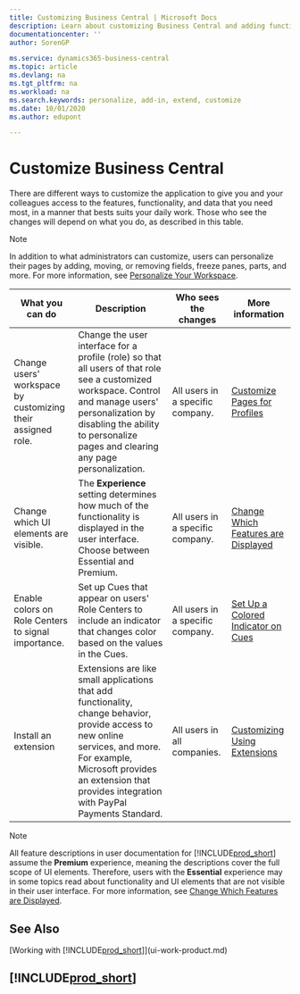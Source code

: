 ```yaml
---
title: Customizing Business Central | Microsoft Docs
description: Learn about customizing Business Central and adding functionality.
documentationcenter: ''
author: SorenGP

ms.service: dynamics365-business-central
ms.topic: article
ms.devlang: na
ms.tgt_pltfrm: na
ms.workload: na
ms.search.keywords: personalize, add-in, extend, customize
ms.date: 10/01/2020
ms.author: edupont

---
```

# Customize Business Central
There are different ways to customize the application to give you and your colleagues access to the features, functionality, and data that you need most, in a manner that bests suits your daily work. Those who see the changes will depend on what you do, as described in this table.

> [!NOTE]
> In addition to what administrators can customize, users can personalize their pages by adding, moving, or removing fields, freeze panes, parts, and more. For more information, see [Personalize Your Workspace](ui-personalization-user.md).

| What you can do    |  Description  |  Who sees the changes  |  More information  |
|-----|---------------|---------|-------|
|Change users' workspace by customizing their assigned role.|Change the user interface for a profile (role) so that all users of that role see a customized workspace. Control and manage users' personalization by disabling the ability to personalize pages and clearing any page personalization.|All users in a specific company.|[Customize Pages for Profiles](ui-personalization-manage.md)|
|Change which UI elements are visible.|The **Experience** setting determines how much of the functionality is displayed in the user interface. Choose between Essential and Premium.|All users in a specific company.|[Change Which Features are Displayed](ui-experiences.md)|
|Enable colors on Role Centers to signal importance.|Set up Cues that appear on users' Role Centers to include an indicator that changes color based on the values in the Cues.|All users in a specific company.|[Set Up a Colored Indicator on Cues](admin-how-set-up-colored-indicator-on-cues.md)|
|Install an extension|Extensions are like small applications that add functionality, change behavior, provide access to new online services, and more. For example, Microsoft provides an extension that provides integration with PayPal Payments Standard.|All users in all companies.|[Customizing Using Extensions](ui-extensions.md)|
> [!NOTE]
> All feature descriptions in user documentation for [!INCLUDE[prod_short](includes/prod_short.md)] assume the **Premium** experience, meaning the descriptions cover the full scope of UI elements. Therefore, users with the **Essential** experience may in some topics read about functionality and UI elements that are not visible in their user interface. For more information, see [Change Which Features are Displayed](ui-experiences.md).

## See Also
[Working with [!INCLUDE[prod_short](includes/prod_short.md)]](ui-work-product.md)  

## [!INCLUDE[prod_short](includes/free_trial_md.md)]  
